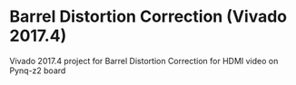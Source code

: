 # Barrel Distortion Correction (Vivado 2017.4)
Vivado 2017.4 project for Barrel Distortion Correction for HDMI video on Pynq-z2 board